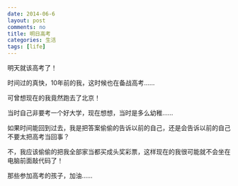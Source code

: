 ```yaml
---
date: 2014-06-6
layout: post
comments: no
title: 明日高考
categories: 生活
tags: [life]
---
```


明天就该高考了！

时间过的真快，10年前的我，这时候也在备战高考……

可曾想现在的我竟然跑去了北京！

当时自己非要考一个好大学，现在想想，当时是多么幼稚……

如果时间能回到过去，我是把答案偷偷的告诉以前的自己，还是会告诉以前的自己不要太把高考当回事？

不，我应该偷偷的把我全部家当都买成头奖彩票，这样现在的我很可能就不会坐在电脑前面敲代码了！

那些参加高考的孩子，加油……